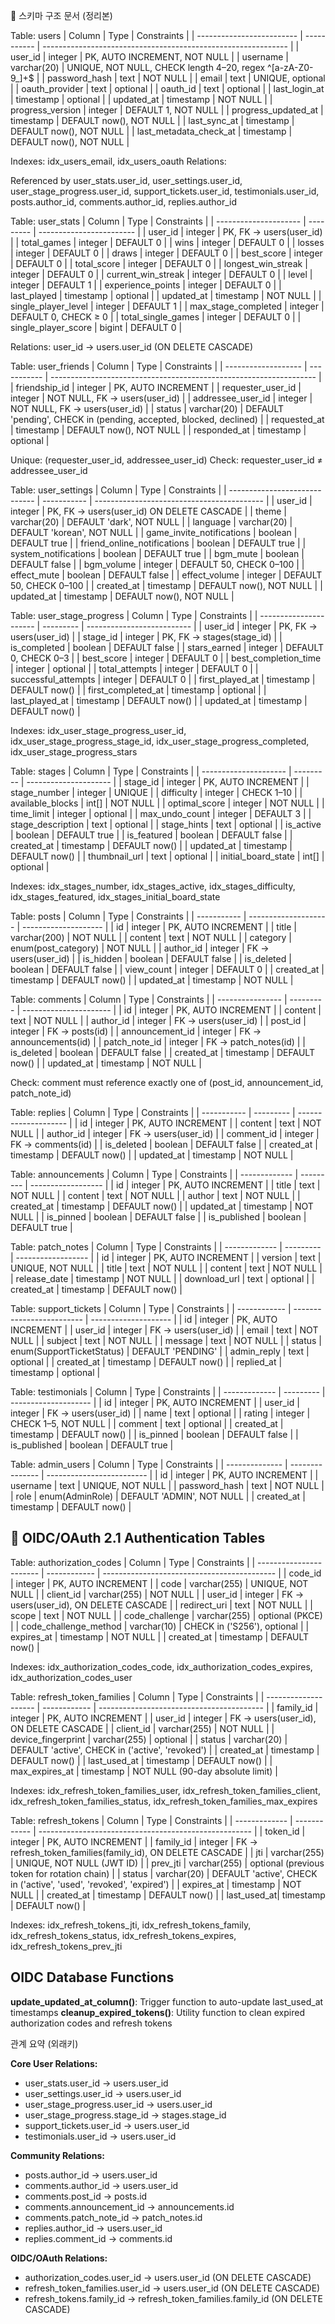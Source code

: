 📑 스키마 구조 문서 (정리본)

Table: users
| Column                    | Type        | Constraints                                                   |
| ------------------------- | ----------- | ------------------------------------------------------------- |
| user\_id                  | integer     | PK, AUTO INCREMENT, NOT NULL                                  |
| username                  | varchar(20) | UNIQUE, NOT NULL, CHECK length 4–20, regex ^\[a-zA-Z0-9\_]+\$ |
| password\_hash            | text        | NOT NULL                                                      |
| email                     | text        | UNIQUE, optional                                              |
| oauth\_provider           | text        | optional                                                      |
| oauth\_id                 | text        | optional                                                      |
| last\_login\_at           | timestamp   | optional                                                      |
| updated\_at               | timestamp   | NOT NULL                                                      |
| progress\_version         | integer     | DEFAULT 1, NOT NULL                                           |
| progress\_updated\_at     | timestamp   | DEFAULT now(), NOT NULL                                       |
| last\_sync\_at            | timestamp   | DEFAULT now(), NOT NULL                                       |
| last\_metadata\_check\_at | timestamp   | DEFAULT now(), NOT NULL                                       |

Indexes: idx_users_email, idx_users_oauth
Relations:

Referenced by user_stats.user_id, user_settings.user_id, user_stage_progress.user_id, support_tickets.user_id, testimonials.user_id, posts.author_id, comments.author_id, replies.author_id

Table: user_stats
| Column                | Type      | Constraints              |
| --------------------- | --------- | ------------------------ |
| user\_id              | integer   | PK, FK → users(user\_id) |
| total\_games          | integer   | DEFAULT 0                |
| wins                  | integer   | DEFAULT 0                |
| losses                | integer   | DEFAULT 0                |
| draws                 | integer   | DEFAULT 0                |
| best\_score           | integer   | DEFAULT 0                |
| total\_score          | integer   | DEFAULT 0                |
| longest\_win\_streak  | integer   | DEFAULT 0                |
| current\_win\_streak  | integer   | DEFAULT 0                |
| level                 | integer   | DEFAULT 1                |
| experience\_points    | integer   | DEFAULT 0                |
| last\_played          | timestamp | optional                 |
| updated\_at           | timestamp | NOT NULL                 |
| single\_player\_level | integer   | DEFAULT 1                |
| max\_stage\_completed | integer   | DEFAULT 0, CHECK ≥ 0     |
| total\_single\_games  | integer   | DEFAULT 0                |
| single\_player\_score | bigint    | DEFAULT 0                |

Relations: user_id → users.user_id (ON DELETE CASCADE)

Table: user_friends
| Column              | Type        | Constraints                                                        |
| ------------------- | ----------- | ------------------------------------------------------------------ |
| friendship\_id      | integer     | PK, AUTO INCREMENT                                                 |
| requester\_user\_id | integer     | NOT NULL, FK → users(user\_id)                                     |
| addressee\_user\_id | integer     | NOT NULL, FK → users(user\_id)                                     |
| status              | varchar(20) | DEFAULT 'pending', CHECK in (pending, accepted, blocked, declined) |
| requested\_at       | timestamp   | DEFAULT now(), NOT NULL                                            |
| responded\_at       | timestamp   | optional                                                           |

Unique: (requester_user_id, addressee_user_id)
Check: requester_user_id ≠ addressee_user_id

Table: user_settings
| Column                        | Type        | Constraints                                |
| ----------------------------- | ----------- | ------------------------------------------ |
| user\_id                      | integer     | PK, FK → users(user\_id) ON DELETE CASCADE |
| theme                         | varchar(20) | DEFAULT 'dark', NOT NULL                   |
| language                      | varchar(20) | DEFAULT 'korean', NOT NULL                 |
| game\_invite\_notifications   | boolean     | DEFAULT true                               |
| friend\_online\_notifications | boolean     | DEFAULT true                               |
| system\_notifications         | boolean     | DEFAULT true                               |
| bgm\_mute                     | boolean     | DEFAULT false                              |
| bgm\_volume                   | integer     | DEFAULT 50, CHECK 0–100                    |
| effect\_mute                  | boolean     | DEFAULT false                              |
| effect\_volume                | integer     | DEFAULT 50, CHECK 0–100                    |
| created\_at                   | timestamp   | DEFAULT now(), NOT NULL                    |
| updated\_at                   | timestamp   | DEFAULT now(), NOT NULL                    |

Table: user_stage_progress
| Column                 | Type      | Constraints                |
| ---------------------- | --------- | -------------------------- |
| user\_id               | integer   | PK, FK → users(user\_id)   |
| stage\_id              | integer   | PK, FK → stages(stage\_id) |
| is\_completed          | boolean   | DEFAULT false              |
| stars\_earned          | integer   | DEFAULT 0, CHECK 0–3       |
| best\_score            | integer   | DEFAULT 0                  |
| best\_completion\_time | integer   | optional                   |
| total\_attempts        | integer   | DEFAULT 0                  |
| successful\_attempts   | integer   | DEFAULT 0                  |
| first\_played\_at      | timestamp | DEFAULT now()              |
| first\_completed\_at   | timestamp | optional                   |
| last\_played\_at       | timestamp | DEFAULT now()              |
| updated\_at            | timestamp | DEFAULT now()              |

Indexes: idx_user_stage_progress_user_id, idx_user_stage_progress_stage_id, idx_user_stage_progress_completed, idx_user_stage_progress_stars

Table: stages
| Column                | Type      | Constraints           |
| --------------------- | --------- | --------------------- |
| stage\_id             | integer   | PK, AUTO INCREMENT    |
| stage\_number         | integer   | UNIQUE                |
| difficulty            | integer   | CHECK 1–10            |
| available\_blocks     | int\[]    | NOT NULL              |
| optimal\_score        | integer   | NOT NULL              |
| time\_limit           | integer   | optional              |
| max\_undo\_count      | integer   | DEFAULT 3             |
| stage\_description    | text      | optional              |
| stage\_hints          | text      | optional              |
| is\_active            | boolean   | DEFAULT true          |
| is\_featured          | boolean   | DEFAULT false         |
| created\_at           | timestamp | DEFAULT now()         |
| updated\_at           | timestamp | DEFAULT now()         |
| thumbnail\_url        | text      | optional              |
| initial\_board\_state | int\[]    | optional              |

Indexes: idx_stages_number, idx_stages_active, idx_stages_difficulty, idx_stages_featured, idx_stages_initial_board_state

Table: posts
| Column      | Type                 | Constraints          |
| ----------- | -------------------- | -------------------- |
| id          | integer              | PK, AUTO INCREMENT   |
| title       | varchar(200)         | NOT NULL             |
| content     | text                 | NOT NULL             |
| category    | enum(post\_category) | NOT NULL             |
| author\_id  | integer              | FK → users(user\_id) |
| is\_hidden  | boolean              | DEFAULT false        |
| is\_deleted | boolean              | DEFAULT false        |
| view\_count | integer              | DEFAULT 0            |
| created\_at | timestamp            | DEFAULT now()        |
| updated\_at | timestamp            | NOT NULL             |

Table: comments
| Column           | Type      | Constraints            |
| ---------------- | --------- | ---------------------- |
| id               | integer   | PK, AUTO INCREMENT     |
| content          | text      | NOT NULL               |
| author\_id       | integer   | FK → users(user\_id)   |
| post\_id         | integer   | FK → posts(id)         |
| announcement\_id | integer   | FK → announcements(id) |
| patch\_note\_id  | integer   | FK → patch\_notes(id)  |
| is\_deleted      | boolean   | DEFAULT false          |
| created\_at      | timestamp | DEFAULT now()          |
| updated\_at      | timestamp | NOT NULL               |

Check: comment must reference exactly one of (post_id, announcement_id, patch_note_id)

Table: replies
| Column      | Type      | Constraints          |
| ----------- | --------- | -------------------- |
| id          | integer   | PK, AUTO INCREMENT   |
| content     | text      | NOT NULL             |
| author\_id  | integer   | FK → users(user\_id) |
| comment\_id | integer   | FK → comments(id)    |
| is\_deleted | boolean   | DEFAULT false        |
| created\_at | timestamp | DEFAULT now()        |
| updated\_at | timestamp | NOT NULL             |

Table: announcements
| Column        | Type      | Constraints        |
| ------------- | --------- | ------------------ |
| id            | integer   | PK, AUTO INCREMENT |
| title         | text      | NOT NULL           |
| content       | text      | NOT NULL           |
| author        | text      | NOT NULL           |
| created\_at   | timestamp | DEFAULT now()      |
| updated\_at   | timestamp | NOT NULL           |
| is\_pinned    | boolean   | DEFAULT false      |
| is\_published | boolean   | DEFAULT true       |

Table: patch_notes
| Column        | Type      | Constraints        |
| ------------- | --------- | ------------------ |
| id            | integer   | PK, AUTO INCREMENT |
| version       | text      | UNIQUE, NOT NULL   |
| title         | text      | NOT NULL           |
| content       | text      | NOT NULL           |
| release\_date | timestamp | NOT NULL           |
| download\_url | text      | optional           |
| created\_at   | timestamp | DEFAULT now()      |

Table: support_tickets
| Column       | Type                      | Constraints          |
| ------------ | ------------------------- | -------------------- |
| id           | integer                   | PK, AUTO INCREMENT   |
| user\_id     | integer                   | FK → users(user\_id) |
| email        | text                      | NOT NULL             |
| subject      | text                      | NOT NULL             |
| message      | text                      | NOT NULL             |
| status       | enum(SupportTicketStatus) | DEFAULT 'PENDING'    |
| admin\_reply | text                      | optional             |
| created\_at  | timestamp                 | DEFAULT now()        |
| replied\_at  | timestamp                 | optional             |

Table: testimonials
| Column        | Type      | Constraints          |
| ------------- | --------- | -------------------- |
| id            | integer   | PK, AUTO INCREMENT   |
| user\_id      | integer   | FK → users(user\_id) |
| name          | text      | optional             |
| rating        | integer   | CHECK 1–5, NOT NULL  |
| comment       | text      | optional             |
| created\_at   | timestamp | DEFAULT now()        |
| is\_pinned    | boolean   | DEFAULT false        |
| is\_published | boolean   | DEFAULT true         |

Table: admin_users
| Column         | Type            | Constraints               |
| -------------- | --------------- | ------------------------- |
| id             | integer         | PK, AUTO INCREMENT        |
| username       | text            | UNIQUE, NOT NULL          |
| password\_hash | text            | NOT NULL                  |
| role           | enum(AdminRole) | DEFAULT 'ADMIN', NOT NULL |
| created\_at    | timestamp       | DEFAULT now()             |

## 🔐 OIDC/OAuth 2.1 Authentication Tables

Table: authorization_codes
| Column                  | Type         | Constraints                                 |
| ----------------------- | ------------ | ------------------------------------------- |
| code\_id                | integer      | PK, AUTO INCREMENT                          |
| code                    | varchar(255) | UNIQUE, NOT NULL                            |
| client\_id              | varchar(255) | NOT NULL                                    |
| user\_id                | integer      | FK → users(user\_id), ON DELETE CASCADE     |
| redirect\_uri           | text         | NOT NULL                                    |
| scope                   | text         | NOT NULL                                    |
| code\_challenge         | varchar(255) | optional (PKCE)                             |
| code\_challenge\_method | varchar(10)  | CHECK in ('S256'), optional                 |
| expires\_at             | timestamp    | NOT NULL                                    |
| created\_at             | timestamp    | DEFAULT now()                               |

Indexes: idx_authorization_codes_code, idx_authorization_codes_expires, idx_authorization_codes_user

Table: refresh_token_families
| Column               | Type         | Constraints                               |
| -------------------- | ------------ | ----------------------------------------- |
| family\_id           | integer      | PK, AUTO INCREMENT                        |
| user\_id             | integer      | FK → users(user\_id), ON DELETE CASCADE   |
| client\_id           | varchar(255) | NOT NULL                                  |
| device\_fingerprint  | varchar(255) | optional                                  |
| status               | varchar(20)  | DEFAULT 'active', CHECK in ('active', 'revoked') |
| created\_at          | timestamp    | DEFAULT now()                             |
| last\_used\_at       | timestamp    | DEFAULT now()                             |
| max\_expires\_at     | timestamp    | NOT NULL (90-day absolute limit)          |

Indexes: idx_refresh_token_families_user, idx_refresh_token_families_client, idx_refresh_token_families_status, idx_refresh_token_families_max_expires

Table: refresh_tokens
| Column        | Type         | Constraints                                           |
| ------------- | ------------ | ----------------------------------------------------- |
| token\_id     | integer      | PK, AUTO INCREMENT                                    |
| family\_id    | integer      | FK → refresh\_token\_families(family\_id), ON DELETE CASCADE |
| jti           | varchar(255) | UNIQUE, NOT NULL (JWT ID)                             |
| prev\_jti     | varchar(255) | optional (previous token for rotation chain)          |
| status        | varchar(20)  | DEFAULT 'active', CHECK in ('active', 'used', 'revoked', 'expired') |
| expires\_at   | timestamp    | NOT NULL                                              |
| created\_at   | timestamp    | DEFAULT now()                                         |
| last\_used\_at| timestamp    | DEFAULT now()                                         |

Indexes: idx_refresh_tokens_jti, idx_refresh_tokens_family, idx_refresh_tokens_status, idx_refresh_tokens_expires, idx_refresh_tokens_prev_jti

##  OIDC Database Functions

**update_updated_at_column()**: Trigger function to auto-update last_used_at timestamps
**cleanup_expired_tokens()**: Utility function to clean expired authorization codes and refresh tokens

 관계 요약 (외래키)

**Core User Relations:**
- user_stats.user_id → users.user_id
- user_settings.user_id → users.user_id
- user_stage_progress.user_id → users.user_id
- user_stage_progress.stage_id → stages.stage_id
- support_tickets.user_id → users.user_id
- testimonials.user_id → users.user_id

**Community Relations:**
- posts.author_id → users.user_id
- comments.author_id → users.user_id
- comments.post_id → posts.id
- comments.announcement_id → announcements.id
- comments.patch_note_id → patch_notes.id
- replies.author_id → users.user_id
- replies.comment_id → comments.id

**OIDC/OAuth Relations:**
- authorization_codes.user_id → users.user_id (ON DELETE CASCADE)
- refresh_token_families.user_id → users.user_id (ON DELETE CASCADE)
- refresh_tokens.family_id → refresh_token_families.family_id (ON DELETE CASCADE)